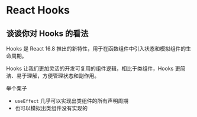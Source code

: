# React Hooks

## 谈谈你对 Hooks 的看法

Hooks 是 React 16.8 推出的新特性，用于在函数组件中引入状态和模拟组件的生命周期。

Hooks 让我们更加灵活的开发可复用的组件逻辑，相比于类组件，Hooks 更简洁、易于理解，方便管理状态和副作用。

举个栗子

- `useEffect` 几乎可以实现出类组件的所有声明周期
- 也可以模拟出类组件没有实现的
